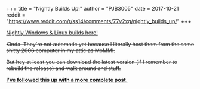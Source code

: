 +++
title = "Nightly Builds Up!"
author = "PJB3005"
date = 2017-10-21
reddit = "https://www.reddit.com/r/ss14/comments/77v2xg/nightly_builds_up/"
+++

[Nightly Windows & Linux builds here!](https://ss14.silvertorch5.io/jenkins/job/SS14%20Content%20Build/)

<!--more-->

~~Kinda. They're not automatic yet because I literally host them from the same shitty 2006 computer in my attic as MoMMI.~~

~~But hey at least you can download the latest version (if I remember to rebuild the release) and walk around and stuff.~~

[**I've followed this up with a more complete post.**](/post/17_10_25-nightly-builds-up-properly/)
